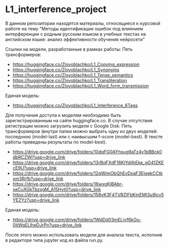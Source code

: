 # L1_interference_project
В данном репозитории находятся материалы, относящиеся к курсовой работе на тему "Методы идентификации ошибок под влиянием интерференции с родным русским языком в учебных текстах на английском языке: анализ эффективности обучения нейросети"

Ссылки на модели, разработанные в рамках работы:
Пять трансформеров:
 - https://huggingface.co/Zlovoblachko/L1_Copying_expression
 - https://huggingface.co/Zlovoblachko/L1_Synonyms
 - https://huggingface.co/Zlovoblachko/L1_Tense_semantics
 - https://huggingface.co/Zlovoblachko/L1_Transliteration
 - https://huggingface.co/Zlovoblachko/L1_Word_form_transmission

Единая модель:
 - https://huggingface.co/Zlovoblachko/L1_Interference_6Tags

Для получения доступа к моделям необходимо быть зарегистрированным на сайте huggingface.co. В случае отсутствия регистрации можно загрузить модели с Google Disk:
Пять трансформеров (внутри папки можно выбрать одну из двух моделей: последнюю (model-last) или с наивысшим f-score (model-best). В тексте работы приведены результаты по model-best).

 - https://drive.google.com/drive/folders/10dqFG0AYhsug9aTz4y1bBBck0dbRCZWI?usp=drive_link
 - https://drive.google.com/drive/folders/13rBqFXdF16KlYdjIhEke_gG41ZKEcE9U?usp=drive_link
 - https://drive.google.com/drive/folders/12qWimObQhEvDxaF3EjqekCCtkxm3Rrfb?usp=drive_link
 - https://drive.google.com/drive/folders/16wxgKjBAbr-xeCuXGkTbzsgM_A15Hyt0?usp=drive_link
 - https://drive.google.com/drive/folders/158yK3F4TVRZlFbKinEMI3u9lcv5YEZYz?usp=drive_link

Единая модель:
 - https://drive.google.com/drive/folders/1WdDd03mELjyf6kOu-0jtWgELlheDJrPn?usp=drive_link

После этого можно использовать модели для анализа текста, исполнив в редакторе типа jupyter код из файла run.py.
